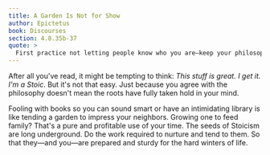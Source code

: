 ```yaml
---
title: A Garden Is Not for Show
author: Epictetus
book: Discourses
section: 4.8.35b-37
quote: >
  First practice not letting people know who you are—keep your philosophy to yourself for a bit. In just the manner that fruit is produced— the seed buried for a season, hidden, growing gradually so it may come to full maturity. But if the grain sprouts before the stalk is fully developed, it will never ripen...That is the kind of plant you are, displaying fruit too soon, and the winter will kill you.
---
```


After all you've read, it might be tempting to think: _This stuff is great. I get it. I'm a Stoic_. But it's not that easy. Just because you agree with the philosophy doesn't mean the roots have fully taken hold in your mind.

Fooling with books so you can sound smart or have an intimidating library is like tending a garden to impress your neighbors. Growing one to feed family? That's a pure and profitable use of your time. The seeds of Stoicism are long underground. Do the work required to nurture and tend to them. So that they—and you—are prepared and sturdy for the hard winters of life.
